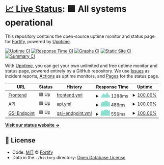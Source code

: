 # [📈 Live Status](https://Fortify-Labs.github.io/status): <!--live status--> **🟩 All systems operational**

This repository contains the open-source uptime monitor and status page for [Fortify](https://fortify.gg/), powered by [Upptime](https://github.com/upptime/upptime).

[![Uptime CI](https://github.com/koj-co/upptime/workflows/Uptime%20CI/badge.svg)](https://github.com/koj-co/upptime/actions?query=workflow%3A%22Uptime+CI%22)
[![Response Time CI](https://github.com/koj-co/upptime/workflows/Response%20Time%20CI/badge.svg)](https://github.com/koj-co/upptime/actions?query=workflow%3A%22Response+Time+CI%22)
[![Graphs CI](https://github.com/koj-co/upptime/workflows/Graphs%20CI/badge.svg)](https://github.com/koj-co/upptime/actions?query=workflow%3A%22Graphs+CI%22)
[![Static Site CI](https://github.com/koj-co/upptime/workflows/Static%20Site%20CI/badge.svg)](https://github.com/koj-co/upptime/actions?query=workflow%3A%22Static+Site+CI%22)
[![Summary CI](https://github.com/koj-co/upptime/workflows/Summary%20CI/badge.svg)](https://github.com/koj-co/upptime/actions?query=workflow%3A%22Summary+CI%22)

With [Upptime](https://upptime.js.org), you can get your own unlimited and free uptime monitor and status page, powered entirely by a GitHub repository. We use [Issues](https://github.com/Fortify-Labs/status/issues) as incident reports, [Actions](https://github.com/Fortify-Labs/status/actions) as uptime monitors, and [Pages](https://Fortify-Labs.github.io/status) for the status page.

<!--start: status pages-->
<!-- This summary is generated by Upptime (https://github.com/upptime/upptime) -->
<!-- Do not edit this manually, your changes will be overwritten -->
<!-- prettier-ignore -->
| URL | Status | History | Response Time | Uptime |
| --- | ------ | ------- | ------------- | ------ |
| <img alt="" src="https://favicons.githubusercontent.com/fortify.gg" height="13"> [Frontend](https://fortify.gg) | 🟩 Up | [frontend.yml](https://github.com/Fortify-Labs/status/commits/HEAD/history/frontend.yml) | <details><summary><img alt="Response time graph" src="./graphs/frontend/response-time-week.png" height="20"> 1288ms</summary><br><a href="https://status.fortify.gg/history/frontend"><img alt="Response time 1016" src="https://img.shields.io/endpoint?url=https%3A%2F%2Fraw.githubusercontent.com%2FFortify-Labs%2Fstatus%2FHEAD%2Fapi%2Ffrontend%2Fresponse-time.json"></a><br><a href="https://status.fortify.gg/history/frontend"><img alt="24-hour response time 821" src="https://img.shields.io/endpoint?url=https%3A%2F%2Fraw.githubusercontent.com%2FFortify-Labs%2Fstatus%2FHEAD%2Fapi%2Ffrontend%2Fresponse-time-day.json"></a><br><a href="https://status.fortify.gg/history/frontend"><img alt="7-day response time 1288" src="https://img.shields.io/endpoint?url=https%3A%2F%2Fraw.githubusercontent.com%2FFortify-Labs%2Fstatus%2FHEAD%2Fapi%2Ffrontend%2Fresponse-time-week.json"></a><br><a href="https://status.fortify.gg/history/frontend"><img alt="30-day response time 1091" src="https://img.shields.io/endpoint?url=https%3A%2F%2Fraw.githubusercontent.com%2FFortify-Labs%2Fstatus%2FHEAD%2Fapi%2Ffrontend%2Fresponse-time-month.json"></a><br><a href="https://status.fortify.gg/history/frontend"><img alt="1-year response time 1016" src="https://img.shields.io/endpoint?url=https%3A%2F%2Fraw.githubusercontent.com%2FFortify-Labs%2Fstatus%2FHEAD%2Fapi%2Ffrontend%2Fresponse-time-year.json"></a></details> | <details><summary><a href="https://status.fortify.gg/history/frontend">100.00%</a></summary><a href="https://status.fortify.gg/history/frontend"><img alt="All-time uptime 99.98%" src="https://img.shields.io/endpoint?url=https%3A%2F%2Fraw.githubusercontent.com%2FFortify-Labs%2Fstatus%2FHEAD%2Fapi%2Ffrontend%2Fuptime.json"></a><br><a href="https://status.fortify.gg/history/frontend"><img alt="24-hour uptime 100.00%" src="https://img.shields.io/endpoint?url=https%3A%2F%2Fraw.githubusercontent.com%2FFortify-Labs%2Fstatus%2FHEAD%2Fapi%2Ffrontend%2Fuptime-day.json"></a><br><a href="https://status.fortify.gg/history/frontend"><img alt="7-day uptime 100.00%" src="https://img.shields.io/endpoint?url=https%3A%2F%2Fraw.githubusercontent.com%2FFortify-Labs%2Fstatus%2FHEAD%2Fapi%2Ffrontend%2Fuptime-week.json"></a><br><a href="https://status.fortify.gg/history/frontend"><img alt="30-day uptime 100.00%" src="https://img.shields.io/endpoint?url=https%3A%2F%2Fraw.githubusercontent.com%2FFortify-Labs%2Fstatus%2FHEAD%2Fapi%2Ffrontend%2Fuptime-month.json"></a><br><a href="https://status.fortify.gg/history/frontend"><img alt="1-year uptime 99.98%" src="https://img.shields.io/endpoint?url=https%3A%2F%2Fraw.githubusercontent.com%2FFortify-Labs%2Fstatus%2FHEAD%2Fapi%2Ffrontend%2Fuptime-year.json"></a></details>
| <img alt="" src="https://favicons.githubusercontent.com/api.fortify.gg" height="13"> [API](https://api.fortify.gg/graphql?query=%7Bversion%7D) | 🟩 Up | [api.yml](https://github.com/Fortify-Labs/status/commits/HEAD/history/api.yml) | <details><summary><img alt="Response time graph" src="./graphs/api/response-time-week.png" height="20"> 486ms</summary><br><a href="https://status.fortify.gg/history/api"><img alt="Response time 479" src="https://img.shields.io/endpoint?url=https%3A%2F%2Fraw.githubusercontent.com%2FFortify-Labs%2Fstatus%2FHEAD%2Fapi%2Fapi%2Fresponse-time.json"></a><br><a href="https://status.fortify.gg/history/api"><img alt="24-hour response time 566" src="https://img.shields.io/endpoint?url=https%3A%2F%2Fraw.githubusercontent.com%2FFortify-Labs%2Fstatus%2FHEAD%2Fapi%2Fapi%2Fresponse-time-day.json"></a><br><a href="https://status.fortify.gg/history/api"><img alt="7-day response time 486" src="https://img.shields.io/endpoint?url=https%3A%2F%2Fraw.githubusercontent.com%2FFortify-Labs%2Fstatus%2FHEAD%2Fapi%2Fapi%2Fresponse-time-week.json"></a><br><a href="https://status.fortify.gg/history/api"><img alt="30-day response time 467" src="https://img.shields.io/endpoint?url=https%3A%2F%2Fraw.githubusercontent.com%2FFortify-Labs%2Fstatus%2FHEAD%2Fapi%2Fapi%2Fresponse-time-month.json"></a><br><a href="https://status.fortify.gg/history/api"><img alt="1-year response time 479" src="https://img.shields.io/endpoint?url=https%3A%2F%2Fraw.githubusercontent.com%2FFortify-Labs%2Fstatus%2FHEAD%2Fapi%2Fapi%2Fresponse-time-year.json"></a></details> | <details><summary><a href="https://status.fortify.gg/history/api">100.00%</a></summary><a href="https://status.fortify.gg/history/api"><img alt="All-time uptime 99.88%" src="https://img.shields.io/endpoint?url=https%3A%2F%2Fraw.githubusercontent.com%2FFortify-Labs%2Fstatus%2FHEAD%2Fapi%2Fapi%2Fuptime.json"></a><br><a href="https://status.fortify.gg/history/api"><img alt="24-hour uptime 100.00%" src="https://img.shields.io/endpoint?url=https%3A%2F%2Fraw.githubusercontent.com%2FFortify-Labs%2Fstatus%2FHEAD%2Fapi%2Fapi%2Fuptime-day.json"></a><br><a href="https://status.fortify.gg/history/api"><img alt="7-day uptime 100.00%" src="https://img.shields.io/endpoint?url=https%3A%2F%2Fraw.githubusercontent.com%2FFortify-Labs%2Fstatus%2FHEAD%2Fapi%2Fapi%2Fuptime-week.json"></a><br><a href="https://status.fortify.gg/history/api"><img alt="30-day uptime 100.00%" src="https://img.shields.io/endpoint?url=https%3A%2F%2Fraw.githubusercontent.com%2FFortify-Labs%2Fstatus%2FHEAD%2Fapi%2Fapi%2Fuptime-month.json"></a><br><a href="https://status.fortify.gg/history/api"><img alt="1-year uptime 99.88%" src="https://img.shields.io/endpoint?url=https%3A%2F%2Fraw.githubusercontent.com%2FFortify-Labs%2Fstatus%2FHEAD%2Fapi%2Fapi%2Fuptime-year.json"></a></details>
| <img alt="" src="https://favicons.githubusercontent.com/gsi.fortify.gg" height="13"> [GSI Endpoint](https://gsi.fortify.gg/health) | 🟩 Up | [gsi-endpoint.yml](https://github.com/Fortify-Labs/status/commits/HEAD/history/gsi-endpoint.yml) | <details><summary><img alt="Response time graph" src="./graphs/gsi-endpoint/response-time-week.png" height="20"> 556ms</summary><br><a href="https://status.fortify.gg/history/gsi-endpoint"><img alt="Response time 473" src="https://img.shields.io/endpoint?url=https%3A%2F%2Fraw.githubusercontent.com%2FFortify-Labs%2Fstatus%2FHEAD%2Fapi%2Fgsi-endpoint%2Fresponse-time.json"></a><br><a href="https://status.fortify.gg/history/gsi-endpoint"><img alt="24-hour response time 704" src="https://img.shields.io/endpoint?url=https%3A%2F%2Fraw.githubusercontent.com%2FFortify-Labs%2Fstatus%2FHEAD%2Fapi%2Fgsi-endpoint%2Fresponse-time-day.json"></a><br><a href="https://status.fortify.gg/history/gsi-endpoint"><img alt="7-day response time 556" src="https://img.shields.io/endpoint?url=https%3A%2F%2Fraw.githubusercontent.com%2FFortify-Labs%2Fstatus%2FHEAD%2Fapi%2Fgsi-endpoint%2Fresponse-time-week.json"></a><br><a href="https://status.fortify.gg/history/gsi-endpoint"><img alt="30-day response time 460" src="https://img.shields.io/endpoint?url=https%3A%2F%2Fraw.githubusercontent.com%2FFortify-Labs%2Fstatus%2FHEAD%2Fapi%2Fgsi-endpoint%2Fresponse-time-month.json"></a><br><a href="https://status.fortify.gg/history/gsi-endpoint"><img alt="1-year response time 473" src="https://img.shields.io/endpoint?url=https%3A%2F%2Fraw.githubusercontent.com%2FFortify-Labs%2Fstatus%2FHEAD%2Fapi%2Fgsi-endpoint%2Fresponse-time-year.json"></a></details> | <details><summary><a href="https://status.fortify.gg/history/gsi-endpoint">100.00%</a></summary><a href="https://status.fortify.gg/history/gsi-endpoint"><img alt="All-time uptime 100.00%" src="https://img.shields.io/endpoint?url=https%3A%2F%2Fraw.githubusercontent.com%2FFortify-Labs%2Fstatus%2FHEAD%2Fapi%2Fgsi-endpoint%2Fuptime.json"></a><br><a href="https://status.fortify.gg/history/gsi-endpoint"><img alt="24-hour uptime 100.00%" src="https://img.shields.io/endpoint?url=https%3A%2F%2Fraw.githubusercontent.com%2FFortify-Labs%2Fstatus%2FHEAD%2Fapi%2Fgsi-endpoint%2Fuptime-day.json"></a><br><a href="https://status.fortify.gg/history/gsi-endpoint"><img alt="7-day uptime 100.00%" src="https://img.shields.io/endpoint?url=https%3A%2F%2Fraw.githubusercontent.com%2FFortify-Labs%2Fstatus%2FHEAD%2Fapi%2Fgsi-endpoint%2Fuptime-week.json"></a><br><a href="https://status.fortify.gg/history/gsi-endpoint"><img alt="30-day uptime 100.00%" src="https://img.shields.io/endpoint?url=https%3A%2F%2Fraw.githubusercontent.com%2FFortify-Labs%2Fstatus%2FHEAD%2Fapi%2Fgsi-endpoint%2Fuptime-month.json"></a><br><a href="https://status.fortify.gg/history/gsi-endpoint"><img alt="1-year uptime 100.00%" src="https://img.shields.io/endpoint?url=https%3A%2F%2Fraw.githubusercontent.com%2FFortify-Labs%2Fstatus%2FHEAD%2Fapi%2Fgsi-endpoint%2Fuptime-year.json"></a></details>

<!--end: status pages-->

[**Visit our status website →**](https://Fortify-Labs.github.io/status)

## 📄 License

- Code: [MIT](./LICENSE) © [Fortify](https://fortify.gg/)
- Data in the `./history` directory: [Open Database License](https://opendatacommons.org/licenses/odbl/1-0/)
